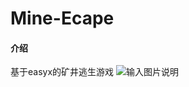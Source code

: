 # Mine-Ecape

#### 介绍
基于easyx的矿井逃生游戏
![输入图片说明](https://foruda.gitee.com/images/1723601928717661146/abb36de9_13095184.png "屏幕截图")
